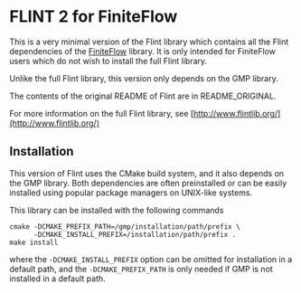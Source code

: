 FLINT 2 for FiniteFlow
======================

This is a very minimal version of the Flint library which contains all
the Flint dependencies of the
[FiniteFlow](https://github.com/peraro/finiteflow ) library.  It is
only intended for FiniteFlow users which do not wish to install the
full Flint library.

Unlike the full Flint library, this version only depends on the GMP
library.

The contents of the original README of Flint are in README_ORIGINAL.

For more information on the full Flint library, see
[http://www.flintlib.org/](http://www.flintlib.org/)


Installation
------------

This version of Flint uses the CMake build system, and it also depends
on the GMP library.  Both dependencies are often preinstalled or can
be easily installed using popular package managers on UNIX-like
systems.

This library can be installed with the following commands

```
cmake -DCMAKE_PREFIX_PATH=/gmp/installation/path/prefix \
      -DCMAKE_INSTALL_PREFIX=/installation/path/prefix .
make install
```

where the `-DCMAKE_INSTALL_PREFIX` option can be omitted for
installation in a default path, and the `-DCMAKE_PREFIX_PATH` is only
needed if GMP is not installed in a default path.
